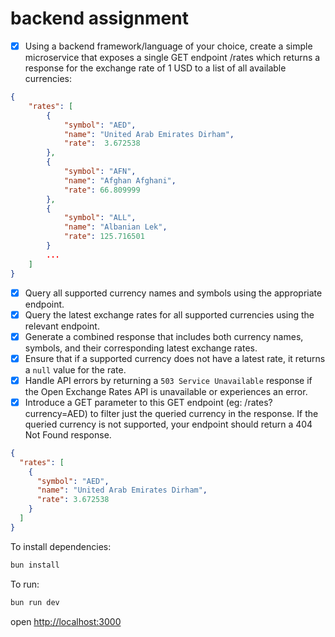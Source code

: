 # backend assignment

- [x] Using a backend framework/language of your choice, create a simple microservice that exposes a single GET endpoint /rates which returns a response for the exchange rate of 1 USD to a list of all available currencies:

```json
{
    "rates": [
        {
            "symbol": "AED",
            "name": "United Arab Emirates Dirham",
            "rate":  3.672538
        },
        {
            "symbol": "AFN",
            "name": "Afghan Afghani",
            "rate": 66.809999
        },
        {
            "symbol": "ALL",
            "name": "Albanian Lek",
            "rate": 125.716501
        }
        ...
    ]
}
```

- [x] Query all supported currency names and symbols using the appropriate endpoint.
- [x] Query the latest exchange rates for all supported currencies using the relevant endpoint.
- [x] Generate a combined response that includes both currency names, symbols, and their corresponding latest exchange rates.
- [x] Ensure that if a supported currency does not have a latest rate, it returns a `null` value for the rate.
- [x] Handle API errors by returning a `503 Service Unavailable` response if the Open Exchange Rates API is unavailable or experiences an error.
- [x] Introduce a GET parameter to this GET endpoint (eg: /rates?currency=AED) to filter just the queried currency in the response. If the queried currency is not supported, your endpoint should return a 404 Not Found response.

```json
{
  "rates": [
    {
      "symbol": "AED",
      "name": "United Arab Emirates Dirham",
      "rate": 3.672538
    }
  ]
}
```

To install dependencies:

```bash
bun install
```

To run:

```bash
bun run dev
```

open <http://localhost:3000>
